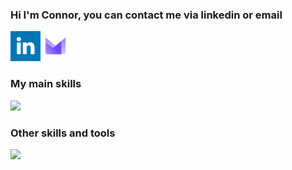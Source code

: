 ### Hi I'm Connor, you can contact me via linkedin or email
[<img width="48px" src="https://github.com/edent/SuperTinyIcons/raw/refs/heads/master/images/svg/linkedin.svg">](https://www.linkedin.com/in/coneastdev/)[<img width="48px" src="https://github.com/edent/SuperTinyIcons/raw/refs/heads/master/images/svg/protonmail.svg">](mailto:coneastdev@proton.me)

### My main skills
<img src="https://skillicons.dev/icons?i=python,ts,tailwind,git,sqlite" />

### Other skills and tools
<img src="https://skillicons.dev/icons?i=gtk,astro,arch,php,rust,vscodium,vscode,svg,qt,cmake,md,flask,bootstrap,bash,sass,linux" />
<!-- [![Anurag's GitHub stats](https://github-readme-stats.vercel.app/api?username=coneastdev)](https://github.com/anuraghazra/github-readme-stats)-->
